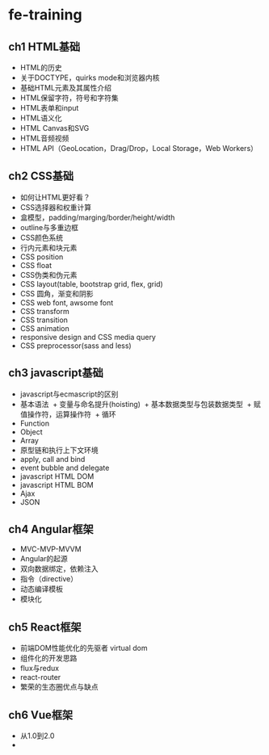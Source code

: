 # fe-training

## ch1 HTML基础
- HTML的历史
- 关于DOCTYPE，quirks mode和浏览器内核
- 基础HTML元素及其属性介绍
- HTML保留字符，符号和字符集
- HTML表单和input
- HTML语义化
- HTML Canvas和SVG
- HTML音频视频
- HTML API（GeoLocation，Drag/Drop，Local Storage，Web Workers）

## ch2 CSS基础
- 如何让HTML更好看？
- CSS选择器和权重计算
- 盒模型，padding/marging/border/height/width
- outline与多重边框
- CSS颜色系统
- 行内元素和块元素
- CSS position
- CSS float
- CSS伪类和伪元素
- CSS layout(table, bootstrap grid, flex, grid)
- CSS 圆角，渐变和阴影
- CSS web font, awsome font
- CSS transform
- CSS transition
- CSS animation
- responsive design and CSS media query
- CSS preprocessor(sass and less)

## ch3 javascript基础
- javascript与ecmascript的区别
- 基本语法
  + 变量与命名提升(hoisting)
  + 基本数据类型与包装数据类型
  + 赋值操作符，运算操作符
  + 循环
- Function
- Object
- Array
- 原型链和执行上下文环境
- apply, call and bind
- event bubble and delegate
- javascript HTML DOM
- javascript HTML BOM
- Ajax
- JSON

## ch4 Angular框架
- MVC-MVP-MVVM
- Angular的起源
- 双向数据绑定，依赖注入
- 指令（directive）
- 动态编译模板
- 模块化

## ch5 React框架
- 前端DOM性能优化的先驱者 virtual dom
- 组件化的开发思路
- flux与redux
- react-router
- 繁荣的生态圈优点与缺点

## ch6 Vue框架
- 从1.0到2.0
- 
